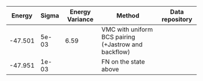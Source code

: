 |       Energy          |  Sigma          | Energy Variance  |  Method                                                          | Data repository                |
| ----------------------| ----------------| -----------------|------------------------------------------------------------------|------------------------------- |
|     -47.501           |   5e-03         |    6.59          |  VMC with uniform BCS pairing (+Jastrow and backflow)            |                                |
|     -47.951           |   1e-03         |                  |  FN on the state above                                           |                                |
